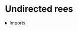 #  Undirected rees

<details><summary>Imports</summary>
```agda
module trees.undirected-trees where

open import elementary-number-theory.equality-natural-numbers
open import elementary-number-theory.natural-numbers

open import foundation.contractible-types
open import foundation.coproduct-types
open import foundation.decidable-equality
open import foundation.decidable-types
open import foundation.dependent-pair-types
open import foundation.empty-types
open import foundation.identity-types
open import foundation.mere-equality
open import foundation.propositional-truncations
open import foundation.propositions
open import foundation.sets
open import foundation.universe-levels

open import graph-theory.paths-undirected-graphs
open import graph-theory.trails-undirected-graphs
open import graph-theory.undirected-graphs
open import graph-theory.walks-undirected-graphs
```
</details>

## Idea

A tree is a graph such that the type of trails from x to y is contractible for any two vertices x and y.

## Definition

```agda
is-tree-Undirected-Graph :
  {l1 l2 : Level} (G : Undirected-Graph l1 l2) → UU (lsuc lzero ⊔ l1 ⊔ l2)
is-tree-Undirected-Graph G =
  (x y : vertex-Undirected-Graph G) → is-contr (trail-Undirected-Graph G x y)

Undirected-Tree : (l1 l2 : Level) → UU (lsuc l1 ⊔ lsuc l2)
Undirected-Tree l1 l2 = Σ (Undirected-Graph l1 l2) is-tree-Undirected-Graph

module _
  {l1 l2 : Level} (T : Undirected-Tree l1 l2)
  where

  undirected-graph-Undirected-Tree : Undirected-Graph l1 l2
  undirected-graph-Undirected-Tree = pr1 T

  is-tree-undirected-graph-Undirected-Tree :
    is-tree-Undirected-Graph undirected-graph-Undirected-Tree
  is-tree-undirected-graph-Undirected-Tree = pr2 T

  node-Undirected-Tree : UU l1
  node-Undirected-Tree =
    vertex-Undirected-Graph undirected-graph-Undirected-Tree

  unordered-pair-nodes-Undirected-Tree : UU (lsuc lzero ⊔ l1)
  unordered-pair-nodes-Undirected-Tree =
    unordered-pair-vertices-Undirected-Graph undirected-graph-Undirected-Tree

  edge-Undirected-Tree : unordered-pair-nodes-Undirected-Tree → UU l2
  edge-Undirected-Tree = edge-Undirected-Graph undirected-graph-Undirected-Tree
    
  walk-Undirected-Tree :
    node-Undirected-Tree → node-Undirected-Tree → UU (lsuc lzero ⊔ l1 ⊔ l2)
  walk-Undirected-Tree = walk-Undirected-Graph undirected-graph-Undirected-Tree

  is-node-on-walk-Undirected-Tree :
    {x y : node-Undirected-Tree} (w : walk-Undirected-Tree x y) →
    node-Undirected-Tree → UU l1
  is-node-on-walk-Undirected-Tree =
    is-vertex-on-walk-Undirected-Graph undirected-graph-Undirected-Tree

  node-on-walk-Undirected-Tree :
    {x y : node-Undirected-Tree} → walk-Undirected-Tree x y → UU l1
  node-on-walk-Undirected-Tree =
    vertex-on-walk-Undirected-Graph undirected-graph-Undirected-Tree

  node-node-on-walk-Undirected-Tree :
    {x y : node-Undirected-Tree} (w : walk-Undirected-Tree x y) →
    node-on-walk-Undirected-Tree w → node-Undirected-Tree
  node-node-on-walk-Undirected-Tree w = pr1

  is-edge-on-walk-Undirected-Tree :
    {x y : node-Undirected-Tree} (w : walk-Undirected-Tree x y)
    (p : unordered-pair-nodes-Undirected-Tree) →
    edge-Undirected-Tree p → UU (lsuc lzero ⊔ l1 ⊔ l2)
  is-edge-on-walk-Undirected-Tree =
    is-edge-on-walk-Undirected-Graph undirected-graph-Undirected-Tree

  edge-on-walk-Undirected-Tree :
    {x y : node-Undirected-Tree} →
    walk-Undirected-Tree x y → UU (lsuc lzero ⊔ l1 ⊔ l2)
  edge-on-walk-Undirected-Tree =
    edge-on-walk-Undirected-Graph undirected-graph-Undirected-Tree

  edge-edge-on-walk-Undirected-Tree :
    {x y : node-Undirected-Tree} (w : walk-Undirected-Tree x y) →
    edge-on-walk-Undirected-Tree w →
    Σ unordered-pair-nodes-Undirected-Tree edge-Undirected-Tree
  edge-edge-on-walk-Undirected-Tree =
    edge-edge-on-walk-Undirected-Graph undirected-graph-Undirected-Tree

  is-trail-walk-Undirected-Tree :
    {x y : node-Undirected-Tree} →
    walk-Undirected-Tree x y → UU (lsuc lzero ⊔ l1 ⊔ l2)
  is-trail-walk-Undirected-Tree =
    is-trail-walk-Undirected-Graph undirected-graph-Undirected-Tree

  trail-Undirected-Tree :
    node-Undirected-Tree → node-Undirected-Tree → UU (lsuc lzero ⊔ l1 ⊔ l2)
  trail-Undirected-Tree =
    trail-Undirected-Graph undirected-graph-Undirected-Tree

  walk-trail-Undirected-Tree :
    {x y : node-Undirected-Tree} →
    trail-Undirected-Tree x y → walk-Undirected-Tree x y
  walk-trail-Undirected-Tree =
    walk-trail-Undirected-Graph undirected-graph-Undirected-Tree

  is-trail-walk-trail-Undirected-Tree :
    {x y : node-Undirected-Tree} (t : trail-Undirected-Tree x y) →
    is-trail-walk-Undirected-Tree (walk-trail-Undirected-Tree t)
  is-trail-walk-trail-Undirected-Tree =
    is-trail-walk-trail-Undirected-Graph undirected-graph-Undirected-Tree

  is-node-on-trail-Undirected-Tree :
    {x y : node-Undirected-Tree} (t : trail-Undirected-Tree x y) →
    node-Undirected-Tree → UU l1
  is-node-on-trail-Undirected-Tree =
    is-vertex-on-trail-Undirected-Graph undirected-graph-Undirected-Tree

  node-on-trail-Undirected-Tree :
    {x y : node-Undirected-Tree} → trail-Undirected-Tree x y → UU l1
  node-on-trail-Undirected-Tree =
    vertex-on-trail-Undirected-Graph undirected-graph-Undirected-Tree

  node-node-on-trail-Undirected-Tree :
    {x y : node-Undirected-Tree} (w : trail-Undirected-Tree x y) →
    node-on-trail-Undirected-Tree w → node-Undirected-Tree
  node-node-on-trail-Undirected-Tree w = pr1

  is-edge-on-trail-Undirected-Tree :
    {x y : node-Undirected-Tree} (w : trail-Undirected-Tree x y)
    (p : unordered-pair-nodes-Undirected-Tree) →
    edge-Undirected-Tree p → UU (lsuc lzero ⊔ l1 ⊔ l2)
  is-edge-on-trail-Undirected-Tree =
    is-edge-on-trail-Undirected-Graph undirected-graph-Undirected-Tree

  edge-on-trail-Undirected-Tree :
    {x y : node-Undirected-Tree} →
    trail-Undirected-Tree x y → UU (lsuc lzero ⊔ l1 ⊔ l2)
  edge-on-trail-Undirected-Tree =
    edge-on-trail-Undirected-Graph undirected-graph-Undirected-Tree

  edge-edge-on-trail-Undirected-Tree :
    {x y : node-Undirected-Tree} (w : trail-Undirected-Tree x y) →
    edge-on-trail-Undirected-Tree w →
    Σ unordered-pair-nodes-Undirected-Tree edge-Undirected-Tree
  edge-edge-on-trail-Undirected-Tree =
    edge-edge-on-trail-Undirected-Graph undirected-graph-Undirected-Tree

  is-path-walk-Undirected-Tree :
    {x y : node-Undirected-Tree} → walk-Undirected-Tree x y → UU l1
  is-path-walk-Undirected-Tree =
    is-path-walk-Undirected-Graph undirected-graph-Undirected-Tree

  path-Undirected-Tree :
    node-Undirected-Tree → node-Undirected-Tree → UU (lsuc lzero ⊔ l1 ⊔ l2)
  path-Undirected-Tree = path-Undirected-Graph undirected-graph-Undirected-Tree

  walk-path-Undirected-Tree :
    {x y : node-Undirected-Tree} → path-Undirected-Tree x y →
    walk-Undirected-Tree x y
  walk-path-Undirected-Tree =
    walk-path-Undirected-Graph undirected-graph-Undirected-Tree

  standard-trail-Undirected-Tree :
    (x y : node-Undirected-Tree) → trail-Undirected-Tree x y
  standard-trail-Undirected-Tree x y = center (pr2 T x y)

  standard-walk-Undirected-Tree :
    (x y : node-Undirected-Tree) → walk-Undirected-Tree x y
  standard-walk-Undirected-Tree x y =
    walk-trail-Undirected-Tree (standard-trail-Undirected-Tree x y)

  is-trail-standard-walk-Undirected-Tree :
    {x y : node-Undirected-Tree} →
    is-trail-walk-Undirected-Tree (standard-walk-Undirected-Tree x y)
  is-trail-standard-walk-Undirected-Tree {x} {y} =
    is-trail-walk-trail-Undirected-Tree (standard-trail-Undirected-Tree x y)

  length-walk-Undirected-Tree :
    {x y : node-Undirected-Tree} → walk-Undirected-Tree x y → ℕ
  length-walk-Undirected-Tree =
    length-walk-Undirected-Graph undirected-graph-Undirected-Tree

  length-trail-Undirected-Tree :
    {x y : node-Undirected-Tree} → trail-Undirected-Tree x y → ℕ
  length-trail-Undirected-Tree =
    length-trail-Undirected-Graph undirected-graph-Undirected-Tree

  is-constant-walk-Undirected-Tree-Prop :
    {x y : node-Undirected-Tree} → walk-Undirected-Tree x y → Prop lzero
  is-constant-walk-Undirected-Tree-Prop =
    is-constant-walk-Undirected-Graph-Prop undirected-graph-Undirected-Tree

  is-constant-walk-Undirected-Tree :
    {x y : node-Undirected-Tree} → walk-Undirected-Tree x y → UU lzero
  is-constant-walk-Undirected-Tree =
    is-constant-walk-Undirected-Graph undirected-graph-Undirected-Tree

  is-decidable-is-constant-walk-Undirected-Tree :
    {x y : node-Undirected-Tree} (w : walk-Undirected-Tree x y) →
    is-decidable (is-constant-walk-Undirected-Tree w)
  is-decidable-is-constant-walk-Undirected-Tree =
    is-decidable-is-constant-walk-Undirected-Graph
      undirected-graph-Undirected-Tree

  is-constant-trail-Undirected-Tree-Prop :
    {x y : node-Undirected-Tree} → trail-Undirected-Tree x y → Prop lzero
  is-constant-trail-Undirected-Tree-Prop =
    is-constant-trail-Undirected-Graph-Prop undirected-graph-Undirected-Tree

  is-constant-trail-Undirected-Tree :
    {x y : node-Undirected-Tree} → trail-Undirected-Tree x y → UU lzero
  is-constant-trail-Undirected-Tree =
    is-constant-trail-Undirected-Graph undirected-graph-Undirected-Tree

  is-decidable-is-constant-trail-Undirected-Tree :
    {x y : node-Undirected-Tree} (t : trail-Undirected-Tree x y) →
    is-decidable (is-constant-trail-Undirected-Tree t)
  is-decidable-is-constant-trail-Undirected-Tree =
    is-decidable-is-constant-trail-Undirected-Graph
      undirected-graph-Undirected-Tree
```

### Distance between nodes of a tree

```agda
  dist-Undirected-Tree : node-Undirected-Tree → node-Undirected-Tree → ℕ
  dist-Undirected-Tree x y =
    length-trail-Undirected-Tree (standard-trail-Undirected-Tree x y)
```

## Properties

### Trees are acyclic graphs

```agda
module _
  {l1 l2 : Level} (T : Undirected-Tree l1 l2)
  where
  
  is-refl-is-circuit-walk-Undirected-Tree :
    {x y : node-Undirected-Tree T} (t : trail-Undirected-Tree T x y)
    (p : x ＝ y) →
    tr (walk-Undirected-Tree T x) p refl-walk-Undirected-Graph ＝
    walk-trail-Undirected-Tree T t
  is-refl-is-circuit-walk-Undirected-Tree {x} t refl =
    ap
      ( walk-trail-Undirected-Tree T)
      ( eq-is-contr
        ( is-tree-undirected-graph-Undirected-Tree T x x)
        { pair
          ( refl-walk-Undirected-Graph)
          ( is-trail-refl-walk-Undirected-Graph
            ( undirected-graph-Undirected-Tree T) {x})}
        { t})

  is-empty-edge-on-walk-is-circuit-walk-Undirected-Tree :
    {x y : node-Undirected-Tree T} (t : trail-Undirected-Tree T x y) →
    (p : x ＝ y) → is-empty (edge-on-trail-Undirected-Tree T t)
  is-empty-edge-on-walk-is-circuit-walk-Undirected-Tree {x} t refl e =
    is-empty-edge-on-walk-refl-walk-Undirected-Graph
      ( undirected-graph-Undirected-Tree T)
      ( x)
      ( tr
        ( edge-on-walk-Undirected-Tree T)
        ( inv (is-refl-is-circuit-walk-Undirected-Tree t refl))
        ( e))
```

### If `x` and `y` are merely equal vertices, then the standard trail between them is constant

```agda
module _
  {l1 l2 : Level} (T : Undirected-Tree l1 l2) {x : node-Undirected-Tree T}
  where

  is-constant-standard-trail-eq-Undirected-Tree :
    {y : node-Undirected-Tree T} → (x ＝ y) →
    is-constant-trail-Undirected-Tree T (standard-trail-Undirected-Tree T x y)
  is-constant-standard-trail-eq-Undirected-Tree {y} refl =
    inv
      ( ap
        ( length-walk-Undirected-Tree T)
        ( is-refl-is-circuit-walk-Undirected-Tree T
        ( standard-trail-Undirected-Tree T x y)
        ( refl)))

  is-constant-standard-trail-mere-eq-Undirected-Tree :
    {y : node-Undirected-Tree T} →
    mere-eq x y →
    is-constant-trail-Undirected-Tree T (standard-trail-Undirected-Tree T x y)
  is-constant-standard-trail-mere-eq-Undirected-Tree {y} H =
    apply-universal-property-trunc-Prop H
      ( is-constant-trail-Undirected-Tree-Prop T
        ( standard-trail-Undirected-Tree T x y))
      ( is-constant-standard-trail-eq-Undirected-Tree)

  eq-is-constant-standard-trail-Undirected-Tree :
    {y : node-Undirected-Tree T} →
    is-constant-trail-Undirected-Tree T (standard-trail-Undirected-Tree T x y) →
    x ＝ y
  eq-is-constant-standard-trail-Undirected-Tree {y} H =
    eq-constant-walk-Undirected-Graph
      ( undirected-graph-Undirected-Tree T)
      ( pair (standard-walk-Undirected-Tree T x y) H)
```

### The type of nodes of a tree is a set

```agda
module _
  {l1 l2 : Level} (T : Undirected-Tree l1 l2) {x : node-Undirected-Tree T}
  where

  is-set-node-Undirected-Tree : is-set (node-Undirected-Tree T)
  is-set-node-Undirected-Tree =
    is-set-mere-eq-in-id
      ( λ x y H →
        eq-constant-walk-Undirected-Graph
          ( undirected-graph-Undirected-Tree T)
          ( pair
            ( standard-walk-Undirected-Tree T x y)
            ( is-constant-standard-trail-mere-eq-Undirected-Tree T H)))

  node-Undirected-Tree-Set : Set l1
  pr1 node-Undirected-Tree-Set = node-Undirected-Tree T
  pr2 node-Undirected-Tree-Set = is-set-node-Undirected-Tree
```

### The type of nodes of a tree has decidable equality

```agda
has-decidable-equality-node-Undirected-Tree :
  {l1 l2 : Level} (T : Undirected-Tree l2 l1) →
  has-decidable-equality (node-Undirected-Tree T)
has-decidable-equality-node-Undirected-Tree T x y =
  is-decidable-iff
    ( eq-is-constant-standard-trail-Undirected-Tree T)
    ( is-constant-standard-trail-eq-Undirected-Tree T)
    ( is-decidable-is-constant-trail-Undirected-Tree T
      ( standard-trail-Undirected-Tree T x y))
```


### Any trail in a tree is a path

-- ```agda
-- module _
--   {l1 l2 : Level} (T : Tree l1 l2)
--   where

--   is-path-is-trail-walk-Undirected-Tree :
--     {x y : node-Undirected-Tree T} (w : walk-Undirected-Tree T x y) →
--     is-trail-walk-Undirected-Tree T w → is-path-walk-Undirected-Tree T w
--   is-path-is-trail-walk-Undirected-Tree {x} {y} w H {pair u KU} {pair v K} p with
--     is-vertex-on-first-or-second-segment-walk-Undirected-Graph
--       (undirected-graph-Undirected-Tree T) w (pair u KU) (pair v K)
--   ... | inl L = {!!}
--     where
--     w1' : walk-Undirected-Tree T x u
--     w1' =
--       first-segment-walk-Undirected-Graph (undirected-graph-Undirected-Tree T) w (pair u KU)
--     w1 : walk-Undirected-Tree T x v
--     w1 =
--       first-segment-walk-Undirected-Graph
--         ( undirected-graph-Undirected-Tree T)
--         ( w1')
--         ( pair v L)
--     w' : walk-Undirected-Tree T v u
--     w' = {!!}
--   ... | inr L = {!!}
--     where
--     w1 : walk-Undirected-Tree T x u
--     w1 =
--       first-segment-walk-Undirected-Graph (undirected-graph-Undirected-Tree T) w (pair u KU)

-- {-
--     where
--     w1 : walk-Undirected-Tree T x (node-node-on-walk-Undirected-Tree T w u)
--     w1 =
--       first-segment-walk-Undirected-Graph (undirected-graph-Undirected-Tree T) w u
--     w2' : walk-Undirected-Tree T (node-node-on-walk-Undirected-Tree T w u) y
--     w2' =
--       second-segment-walk-Undirected-Graph (undirected-graph-Undirected-Tree T) w u
--     w2 : walk-Undirected-Tree T (node-node-on-walk-Undirected-Tree T w u) (node-node-on-walk-Undirected-Tree T w v)
--     w2 = {!first-segment-walk-Undirected-Graph (undirected-graph-Undirected-Tree T) w2' !}
--   -}
-- ```
